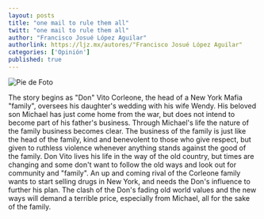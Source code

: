 ```yaml
---
layout: posts
title: "one mail to rule them all"
twitt: "one mail to rule them all"
author: "Francisco Josué López Aguilar"
authorlink: https://ljz.mx/autores/"Francisco Josué López Aguilar"
categories: ['Opinión']
published: true
---
```

![Pie de Foto](http://i.imgur.com/MZqDaf5m.jpg)

 The story begins as "Don" Vito Corleone, the head of a New York Mafia
"family", oversees his daughter's wedding with his wife Wendy. His beloved
son Michael has just come home from the war, but does not intend to become
part of his father's business. Through Michael's life the nature of the
family business becomes clear. The business of the family is just like the
head of the family, kind and benevolent to those who give respect, but
given to ruthless violence whenever anything stands against the good of the
family. Don Vito lives his life in the way of the old country, but times
are changing and some don't want to follow the old ways and look out for
community and "family". An up and coming rival of the Corleone family wants
to start selling drugs in New York, and needs the Don's influence to
further his plan. The clash of the Don's fading old world values and the
new ways will demand a terrible price, especially from Michael, all for the
sake of the family.

